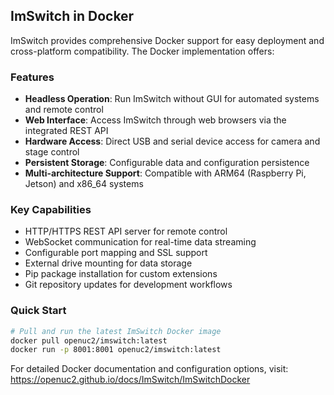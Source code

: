 ## ImSwitch in Docker

ImSwitch provides comprehensive Docker support for easy deployment and cross-platform compatibility. The Docker implementation offers:

### Features
- **Headless Operation**: Run ImSwitch without GUI for automated systems and remote control
- **Web Interface**: Access ImSwitch through web browsers via the integrated REST API
- **Hardware Access**: Direct USB and serial device access for camera and stage control
- **Persistent Storage**: Configurable data and configuration persistence
- **Multi-architecture Support**: Compatible with ARM64 (Raspberry Pi, Jetson) and x86_64 systems

### Key Capabilities
- HTTP/HTTPS REST API server for remote control
- WebSocket communication for real-time data streaming  
- Configurable port mapping and SSL support
- External drive mounting for data storage
- Pip package installation for custom extensions
- Git repository updates for development workflows

### Quick Start
```bash
# Pull and run the latest ImSwitch Docker image
docker pull openuc2/imswitch:latest
docker run -p 8001:8001 openuc2/imswitch:latest
```

For detailed Docker documentation and configuration options, visit: https://openuc2.github.io/docs/ImSwitch/ImSwitchDocker

